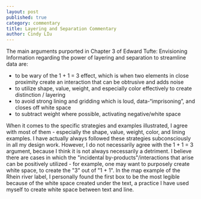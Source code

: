 ```yaml
---
layout: post
published: true
category: commentary
title: Layering and Separation Commentary
author: Cindy LIu
---
```

The main arguments purported in Chapter 3 of Edward Tufte: Envisioning Information regarding the power of layering and separation to streamline data are:

- to be wary of the 1 + 1 = 3 effect, which is when two elements in close proximity create an interaction that can be obtrusive and adds noise
- to utilize shape, value, weight, and especially color effectively to create distinction / layering
- to avoid strong lining and gridding which is loud, data-“imprisoning”, and closes off white space
- to subtract weight where possible, activating negative/white space

When it comes to the specific strategies and examples illustrated, I agree with most of them - especially the shape, value, weight, color, and lining examples. I have actually always followed these strategies subconsciously in all my design work. However, I do not necessarily agree with the 1 + 1 = 3 argument, because I think it is not always necessarily a detriment. I believe there are cases in which the "incidental by-products"/interactions that arise can be positively utilized - for example, one may want to purposely create white space, to create the "3" out of "1 + 1". In the map example of the Rhein river label, I personally found the first box to be the most legible because of the white space created under the text, a practice I have used myself to create white space between text and line.